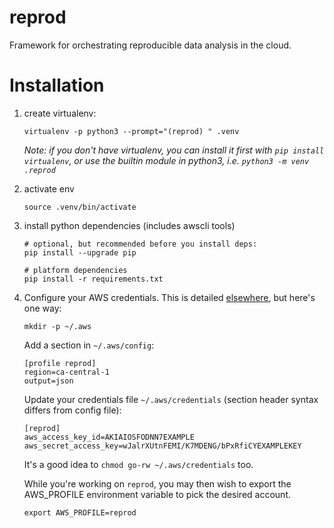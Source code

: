 # reprod

Framework for orchestrating reproducible data analysis in the cloud.


Installation
============

1. create virtualenv:

       virtualenv -p python3 --prompt="(reprod) " .venv

   _Note: if you don't have virtualenv, you can install it first with
        `pip install virtualenv`, or use the builtin module in python3,
	i.e. `python3 -m venv .reprod`_

1. activate env

       source .venv/bin/activate

1. install python dependencies (includes awscli tools)

       # optional, but recommended before you install deps:
       pip install --upgrade pip

       # platform dependencies
       pip install -r requirements.txt


1. Configure your AWS credentials. This is detailed [elsewhere](https://docs.aws.amazon.com/cli/latest/userguide/cli-config-files.html), but here's one way:

       mkdir -p ~/.aws

   Add a section in `~/.aws/config`:
   
       [profile reprod]
       region=ca-central-1
       output=json

   Update your credentials file `~/.aws/credentials` (section header syntax differs from config file):

       [reprod]
       aws_access_key_id=AKIAIOSFODNN7EXAMPLE
       aws_secret_access_key=wJalrXUtnFEMI/K7MDENG/bPxRfiCYEXAMPLEKEY

   It's a good idea to `chmod go-rw ~/.aws/credentials` too.

   While you're working on `reprod`, you may then wish to export the
   AWS_PROFILE environment variable to pick the desired account.

       export AWS_PROFILE=reprod
